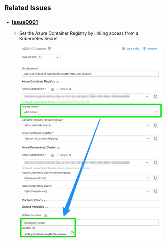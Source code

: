 ## Related Issues

- ### [Issue0001](https://github.com/expertasolutions/AzureContainerRegistryExtensions/issues/1)

  - Set the Azure Container Registry by linking access from a Kubernetes Secret

    ![Issue0001](_ReleaseNotes/Issue0001/Issue0001-01.png)